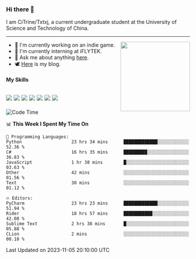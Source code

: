 ### Hi there 👋

I am CiTrine/Txtxj, a current undergraduate student at the University of Science and Technology of China.

---

<img align="right" height="190" src="http://github-profile-summary-cards.vercel.app/api/cards/stats?username=txtxj&theme=vue">

- 🌱 I'm currently working on an indie game.
- 🐶 I'm currently interning at iFLYTEK.
- 💬 Ask me about anything [here](https://github.com/txtxj/txtxj/issues).
- 🕊️ [Here](https://txtxj.top) is my blog.

#### My Skills

![](https://img.shields.io/badge/Unity-000000?logo=unity&logoColor=fff)
![](https://img.shields.io/badge/C%23-239120?logo=csharp&logoColor=fff)
![](https://img.shields.io/badge/Python-3e74a2?logo=python&logoColor=fff)
![](https://img.shields.io/badge/C++-65318e?logo=cplusplus&logoColor=fff)
![](https://img.shields.io/badge/C-5654a2?logo=c&logoColor=fff)
![](https://img.shields.io/badge/Blender-f5792a?logo=blender&logoColor=fff)
![](https://img.shields.io/badge/MS%20SQL-cc2927?logo=microsoftsqlserver&logoColor=fff)
---

<!--START_SECTION:waka-->
![Code Time](http://img.shields.io/badge/Code%20Time-1%2C445%20hrs%2015%20mins-blue)

📊 **This Week I Spent My Time On** 

```text
💬 Programming Languages: 
Python                   23 hrs 34 mins      █████████████░░░░░░░░░░░░   52.36 % 
C#                       16 hrs 35 mins      █████████░░░░░░░░░░░░░░░░   36.83 % 
JavaScript               1 hr 38 mins        █░░░░░░░░░░░░░░░░░░░░░░░░   03.63 % 
Other                    42 mins             ░░░░░░░░░░░░░░░░░░░░░░░░░   01.56 % 
Text                     30 mins             ░░░░░░░░░░░░░░░░░░░░░░░░░   01.12 % 

🔥 Editors: 
PyCharm                  23 hrs 23 mins      █████████████░░░░░░░░░░░░   51.94 % 
Rider                    18 hrs 57 mins      ███████████░░░░░░░░░░░░░░   42.08 % 
Sublime Text             2 hrs 38 mins       █░░░░░░░░░░░░░░░░░░░░░░░░   05.88 % 
CLion                    2 mins              ░░░░░░░░░░░░░░░░░░░░░░░░░   00.10 % 
```


 Last Updated on 2023-11-05 20:10:00 UTC
<!--END_SECTION:waka-->
